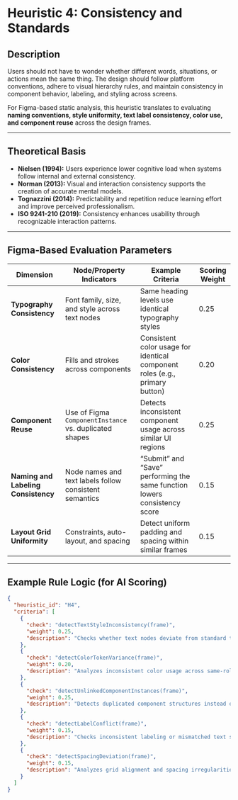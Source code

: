 # Heuristic 4: Consistency and Standards

## Description
Users should not have to wonder whether different words, situations, or actions mean the same thing. The design should follow platform conventions, adhere to visual hierarchy rules, and maintain consistency in component behavior, labeling, and styling across screens.  

For Figma-based static analysis, this heuristic translates to evaluating **naming conventions, style uniformity, text label consistency, color use, and component reuse** across the design frames.

---

## Theoretical Basis
- **Nielsen (1994):** Users experience lower cognitive load when systems follow internal and external consistency.
- **Norman (2013):** Visual and interaction consistency supports the creation of accurate mental models.
- **Tognazzini (2014):** Predictability and repetition reduce learning effort and improve perceived professionalism.
- **ISO 9241-210 (2019):** Consistency enhances usability through recognizable interaction patterns.

---

## Figma-Based Evaluation Parameters

| Dimension | Node/Property Indicators | Example Criteria | Scoring Weight |
|------------|--------------------------|------------------|----------------|
| **Typography Consistency** | Font family, size, and style across text nodes | Same heading levels use identical typography styles | 0.25 |
| **Color Consistency** | Fills and strokes across components | Consistent color usage for identical component roles (e.g., primary button) | 0.20 |
| **Component Reuse** | Use of Figma `ComponentInstance` vs. duplicated shapes | Detects inconsistent component usage across similar UI regions | 0.25 |
| **Naming and Labeling Consistency** | Node names and text labels follow consistent semantics | “Submit” and “Save” performing the same function lowers consistency score | 0.15 |
| **Layout Grid Uniformity** | Constraints, auto-layout, and spacing | Detect uniform padding and spacing within similar frames | 0.15 |

---

## Example Rule Logic (for AI Scoring)
```json
{
  "heuristic_id": "H4",
  "criteria": [
    {
      "check": "detectTextStyleInconsistency(frame)",
      "weight": 0.25,
      "description": "Checks whether text nodes deviate from standard typography tokens."
    },
    {
      "check": "detectColorTokenVariance(frame)",
      "weight": 0.20,
      "description": "Analyzes inconsistent color usage across same-role components."
    },
    {
      "check": "detectUnlinkedComponentInstances(frame)",
      "weight": 0.25,
      "description": "Detects duplicated component structures instead of instances."
    },
    {
      "check": "detectLabelConflict(frame)",
      "weight": 0.15,
      "description": "Checks inconsistent labeling or mismatched text semantics."
    },
    {
      "check": "detectSpacingDeviation(frame)",
      "weight": 0.15,
      "description": "Analyzes grid alignment and spacing irregularities."
    }
  ]
}
